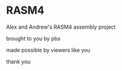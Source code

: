 # RASM4
Alex and Andrew's RASM4 assembly project




brought to you by pbs

made possible by viewers like you

thank you
